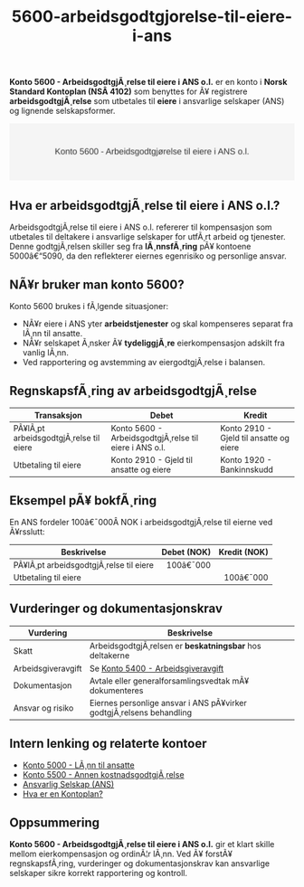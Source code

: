 ﻿---
title: "5600-arbeidsgodtgjorelse-til-eiere-i-ans"
meta_title: "5600-arbeidsgodtgjorelse-til-eiere-i-ans"
meta_description: '**Konto 5600 - ArbeidsgodtgjÃ¸relse til eiere i ANS o.l.** er en konto i **Norsk Standard Kontoplan (NSÂ 4102)** som benyttes for Ã¥ registrere **arbeidsgodtgjÃ...'
slug: 5600-arbeidsgodtgjorelse-til-eiere-i-ans
type: blog
layout: pages/single
---

**Konto 5600 - ArbeidsgodtgjÃ¸relse til eiere i ANS o.l.** er en konto i **Norsk Standard Kontoplan (NSÂ 4102)** som benyttes for Ã¥ registrere **arbeidsgodtgjÃ¸relse** som utbetales til **eiere** i ansvarlige selskaper (ANS) og lignende selskapsformer.

![Konto 5600 - ArbeidsgodtgjÃ¸relse til eiere i ANS o.l.](5600-arbeidsgodtgjorelse-til-eiere-i-ans-image.svg)

## Hva er arbeidsgodtgjÃ¸relse til eiere i ANS o.l.?

ArbeidsgodtgjÃ¸relse til eiere i ANS o.l. refererer til kompensasjon som utbetales til deltakere i ansvarlige selskaper for utfÃ¸rt arbeid og tjenester. Denne godtgjÃ¸relsen skiller seg fra **lÃ¸nnsfÃ¸ring** pÃ¥ kontoene 5000â€“5090, da den reflekterer eiernes egenrisiko og personlige ansvar.

## NÃ¥r bruker man konto 5600?

Konto 5600 brukes i fÃ¸lgende situasjoner:

* NÃ¥r eiere i ANS yter **arbeidstjenester** og skal kompenseres separat fra lÃ¸nn til ansatte.
* NÃ¥r selskapet Ã¸nsker Ã¥ **tydeliggjÃ¸re** eierkompensasjon adskilt fra vanlig lÃ¸nn.
* Ved rapportering og avstemming av eiergodtgjÃ¸relse i balansen.

## RegnskapsfÃ¸ring av arbeidsgodtgjÃ¸relse

| Transaksjon                              | Debet                                                       | Kredit                           |
|------------------------------------------|-------------------------------------------------------------|---------------------------------|
| PÃ¥lÃ¸pt arbeidsgodtgjÃ¸relse til eiere     | Konto 5600 - ArbeidsgodtgjÃ¸relse til eiere i ANS o.l.       | Konto 2910 - Gjeld til ansatte og eiere |
| Utbetaling til eiere                     | Konto 2910 - Gjeld til ansatte og eiere                     | Konto 1920 - Bankinnskudd       |

## Eksempel pÃ¥ bokfÃ¸ring

En ANS fordeler 100â€¯000Â NOK i arbeidsgodtgjÃ¸relse til eierne ved Ã¥rsslutt:

| Beskrivelse                          | Debet (NOK) | Kredit (NOK) |
|--------------------------------------|-----------:|-------------:|
| PÃ¥lÃ¸pt arbeidsgodtgjÃ¸relse til eiere |     100â€¯000 |              |
| Utbetaling til eiere                 |            |     100â€¯000 |

## Vurderinger og dokumentasjonskrav

| Vurdering           | Beskrivelse                                                                                  |
|---------------------|----------------------------------------------------------------------------------------------|
| Skatt               | ArbeidsgodtgjÃ¸relsen er **beskatningsbar** hos deltakerne                                    |
| Arbeidsgiveravgift  | Se [Konto 5400 - Arbeidsgiveravgift](/blogs/kontoplan/5400-arbeidsgiveravgift "Konto 5400 - Arbeidsgiveravgift")           |
| Dokumentasjon       | Avtale eller generalforsamlingsvedtak mÃ¥ dokumenteres                                       |
| Ansvar og risiko    | Eiernes personlige ansvar i ANS pÃ¥virker godtgjÃ¸relsens behandling                            |

## Intern lenking og relaterte kontoer

* [Konto 5000 - LÃ¸nn til ansatte](/blogs/kontoplan/5000-lonn-til-ansatte "Konto 5000 - LÃ¸nn til ansatte")
* [Konto 5500 - Annen kostnadsgodtgjÃ¸relse](/blogs/kontoplan/5500-annen-kostnadsgodtgjorelse "Konto 5500 - Annen kostnadsgodtgjÃ¸relse")
* [Ansvarlig Selskap (ANS)](/blogs/regnskap/ansvarlig-selskap "Ansvarlig Selskap (ANS): Komplett Guide til Norsk Regnskap og Ansvarsstruktur")
* [Hva er en Kontoplan?](/blogs/regnskap/hva-er-kontoplan "Hva er en Kontoplan? Komplett Guide til Kontoplaner i Norsk Regnskap")

## Oppsummering

**Konto 5600 - ArbeidsgodtgjÃ¸relse til eiere i ANS o.l.** gir et klart skille mellom eierkompensasjon og ordinÃ¦r lÃ¸nn. Ved Ã¥ forstÃ¥ regnskapsfÃ¸ring, vurderinger og dokumentasjonskrav kan ansvarlige selskaper sikre korrekt rapportering og kontroll.
